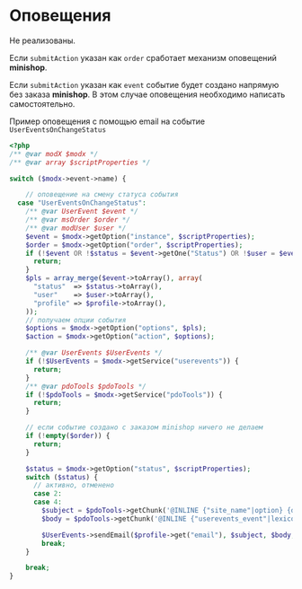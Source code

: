 # Оповещения

Не реализованы.

Если `submitAction` указан как `order` сработает механизм оповещений **minishop**.

Если `submitAction` указан как `event` событие будет создано напрямую без заказа **minishop**.
В этом случае оповещения необходимо написать самостоятельно.

Пример оповещения с помощью email на событие `UserEventsOnChangeStatus`

```php
<?php
/** @var modX $modx */
/** @var array $scriptProperties */

switch ($modx->event->name) {

    // оповещение на смену статуса события
  case "UserEventsOnChangeStatus":
    /** @var UserEvent $event */
    /** @var msOrder $order */
    /** @var modUser $user */
    $event = $modx->getOption("instance", $scriptProperties);
    $order = $modx->getOption("order", $scriptProperties);
    if (!$event OR !$status = $event->getOne("Status") OR !$user = $event->getOne("User") OR !$profile = $event->getOne("UserProfile")) {
      return;
    }
    $pls = array_merge($event->toArray(), array(
      "status"  => $status->toArray(),
      "user"    => $user->toArray(),
      "profile" => $profile->toArray(),
    ));
    // получаем опции события
    $options = $modx->getOption("options", $pls);
    $action = $modx->getOption("action", $options);

    /** @var UserEvents $UserEvents */
    if (!$UserEvents = $modx->getService("userevents")) {
      return;
    }
    /** @var pdoTools $pdoTools */
    if (!$pdoTools = $modx->getService("pdoTools")) {
      return;
    }

    // если событие создано с заказом minishop ничего не делаем
    if (!empty($order)) {
      return;
    }

    $status = $modx->getOption("status", $scriptProperties);
    switch ($status) {
      // активно, отменено
      case 2:
      case 4:
        $subject = $pdoTools->getChunk('@INLINE {"site_name"|option} {do 1}', $pls);
        $body = $pdoTools->getChunk('@INLINE {"userevents_event"|lexicon} - {$status.name}', $pls);

        $UserEvents->sendEmail($profile->get("email"), $subject, $body, true);
        break;
    }

    break;
}
```

[4]: /components/userevents/interface/events
[8]: /components/userevents/interface/statuses
[9]: /components/userevents/interface/notifications
